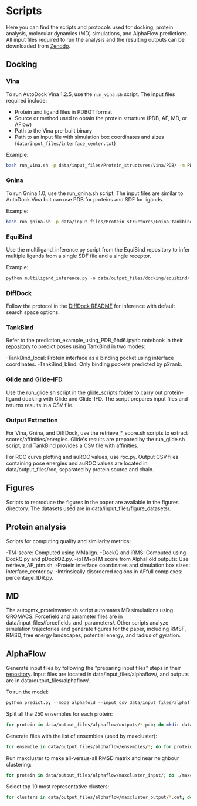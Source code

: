 # Scripts

Here you can find the scripts and protocols used for docking, protein analysis, molecular dynamics (MD) simulations, and AlphaFlow predictions. All input files required to run the analysis and the resulting outputs can be downloaded from [Zenodo](https://zenodo.org/records/13757872).

## Docking

### Vina

To run AutoDock Vina 1.2.5, use the `run_vina.sh` script. The input files required include:
- Protein and ligand files in PDBQT format
- Source or method used to obtain the protein structure (PDB, AF, MD, or AFlow)
- Path to the Vina pre-built binary
- Path to an input file with simulation box coordinates and sizes (`data/input_files/interface_center.txt`)

Example:
```bash
bash run_vina.sh -p data/input_files/Protein_structures/Vina/PDB/ -m PDB -o data/output_files/docking/outputs_vina/ -c data/input_files/interface_center.txt -v tools/vina_1.2.5_linux -l data/input_files/Ligands/ligands_vina
```

### Gnina
To run Gnina 1.0, use the run_gnina.sh script. The input files are similar to AutoDock Vina but can use PDB for proteins and SDF for ligands. 

Example:
```bash
bash run_gnina.sh -p data/input_files/Protein_structures/Gnina_tankbind_diffdock/PDB/ -m PDB -o data/output_files/docking/gnina/ [-c] data/input_files/interface_center.txt -v tools/gnina -l data/input_files/Ligands/ligands/ligands_benchmark_1E50.sdf
```

### EquiBind
Use the multiligand_inference.py script from the EquiBind repository to infer multiple ligands from a single SDF file and a single receptor.

Example:
```python
python multiligand_inference.py -o data/output_files/docking/equibind/ -r data/input_files/Protein_structures/Gnina_tankbind_diffdock/PDB/1e50A.pdb -l data/input_files/Ligands/ligands/ligands_benchmark_1E50.sdf
```

### DiffDock
Follow the protocol in the [DiffDock README](https://github.com/gcorso/DiffDock) for inference with default search space options. 

### TankBind
Refer to the prediction_example_using_PDB_6hd6.ipynb notebook in their [repository](https://github.com/luwei0917/TankBind) to predict poses using TankBind in two modes:

-TankBind_local: Protein interface as a binding pocket using interface coordinates.
-TankBind_blind: Only binding pockets predicted by p2rank.

### Glide and Glide-IFD
Use the run_glide.sh script in the glide_scripts folder to carry out protein-ligand docking with Glide and Glide-IFD. The script prepares input files and returns results in a CSV file.

### Output Extraction
For Vina, Gnina, and DiffDock, use the retrieve_*_score.sh scripts to extract scores/affinities/energies. Glide's results are prepared by the run_glide.sh script, and TankBind provides a CSV file with affinities.

For ROC curve plotting and auROC values, use roc.py. Output CSV files containing pose energies and auROC values are located in data/output_files/roc, separated by protein source and chain. 

## Figures

Scripts to reproduce the figures in the paper are available in the figures directory. The datasets used are in data/input_files/figure_datasets/.

## Protein analysis

Scripts for computing quality and similarity metrics:

-TM-score: Computed using MMalign.
-DockQ and iRMS: Computed using DockQ.py and pDockQ2.py.
-ipTM+pTM score from AlphaFold outputs: Use retrieve_AF_ptm.sh.
-Protein interface coordinates and simulation box sizes: interface_center.py.
-Intrinsically disordered regions in AFfull complexes: percentage_IDR.py.

## MD

The autogmx_proteinwater.sh script automates MD simulations using GROMACS. Forcefield and parameter files are in data/input_files/forcefields_and_parameters/. Other scripts analyze simulation trajectories and generate figures for the paper, including RMSF, RMSD, free energy landscapes, potential energy, and radius of gyration.

## AlphaFlow
Generate input files by following the "preparing input files" steps in their [repository](https://github.com/bjing2016/alphaflow). Input files are located in data/input_files/alphaflow/, and outputs are in data/output_files/alphaflow/.

To run the model:

```python
python predict.py --mode alphafold --input_csv data/input_files/alphaflow/benchmark.csv --msa_dir data/input_files/alphaflow/MSA/ --weights alphaflow_md_base_202402.pt --samples 250 --outpdb data/output_files/alphaflow/outputs
```
Split all the 250 ensembles for each protein:
```bash
for protein in data/output_files/alphaflow/outputs/*.pdb; do mkdir data/output_files/alphaflow/ensembles/$(basename $protein .pdb); csplit -z $protein '/^MODEL/' '{*}'; for file in data/output_files/alphaflow/ensembles/xx*; do mv "$file" data/output_files/alphaflow/ensembles/$(basename $protein .pdb)/"${file}.pdb"; done ; done
```
Generate files with the list of ensembles (used by maxcluster):
```bash
for ensemble in data/output_files/alphaflow/ensembles/*; do for protein in $ensemble/*; do echo $protein >> data/output_files/alphaflow/maxcluster_input/$(basename $ensemble .pdb).list; done ; done
```
Run maxcluster to make all-versus-all RMSD matrix and near neighbour clustering:
```bash
for protein in data/output_files/alphaflow/maxcluster_input/; do ./maxcluster64bit -l $(basename $protein).list -rmsd -C 5 >> data/output_files/alphaflow/maxcluster_output/$(basename $protein)_clusters.out; done
```
Select top 10 most representative clusters:
```bash
for clusters in data/output_files/alphaflow/maxcluster_output/*.out; do for i in $(cat $clusters | grep INFO | grep Cluster -A10 | head -n 11 | tail -n10 | cut -d':' -f3 | awk '{print $4}'); do cp $i data/output_files/alphaflow/ensembles/$(basename $clusters _clusters.out)/top10/; done; done
```

